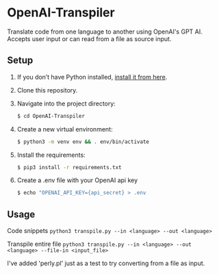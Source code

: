 # OpenAI-Transpiler
Translate code from one language to another using OpenAI's GPT AI. Accepts user input or can read from a file as source input.

## Setup

1. If you don’t have Python installed, [install it from here](https://www.python.org/downloads/).

2. Clone this repository.

3. Navigate into the project directory:

   ```bash
   $ cd OpenAI-Transpiler
   ```

4. Create a new virtual environment:

   ```bash
   $ python3 -m venv env && . env/bin/activate
   ```

5. Install the requirements:

   ```bash
   $ pip3 install -r requirements.txt
   ```

6. Create a .env file with your OpenAI api key

   ```bash
   $ echo "OPENAI_API_KEY={api_secret} > .env 
   ```


## Usage
Code snippets
`python3 transpile.py --in <language> --out <language>`

Transpile entire file
`python3 transpile.py --in <language> --out <language> --file-in <input_file>`

I've added 'perly.pl' just as a test to try converting from a file as input.


